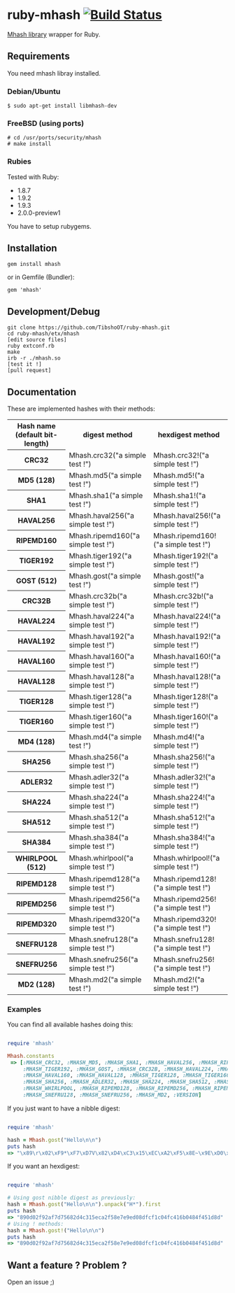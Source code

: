# ruby-mhash [![Build Status](https://travis-ci.org/TibshoOT/ruby-mhash.png?branch=master)](https://travis-ci.org/TibshoOT/ruby-mhash)

[Mhash library](http://mhash.sourceforge.net/) wrapper for Ruby.

## Requirements

You need mhash libray installed.

### Debian/Ubuntu

    $ sudo apt-get install libmhash-dev

### FreeBSD (using ports)

    # cd /usr/ports/security/mhash
    # make install

### Rubies

Tested with Ruby:

* 1.8.7
* 1.9.2
* 1.9.3
* 2.0.0-preview1

You have to setup rubygems.

## Installation

    gem install mhash

or in Gemfile (Bundler):

    gem 'mhash'

## Development/Debug

    git clone https://github.com/TibshoOT/ruby-mhash.git
    cd ruby-mhash/etx/mhash
    [edit source files]
    ruby extconf.rb
    make
    irb -r ./mhash.so
    [test it !]
    [pull request]


## Documentation

These are implemented hashes with their methods:

<table>
<tr>
  <th>Hash name (default bit-length)</th>
  <th>digest method</th>
  <th>hexdigest method</th>
</tr>
<tr>
  <th>CRC32</th>
  <td>Mhash.crc32("a simple test !")</td>
  <td>Mhash.crc32!("a simple test !")</td>
</tr>
<tr>
  <th>MD5 (128)</th>
  <td>Mhash.md5("a simple test !")</td>
  <td>Mhash.md5!("a simple test !")</td>
</tr>
<tr>
  <th>SHA1</th>
  <td>Mhash.sha1("a simple test !")</td>
  <td>Mhash.sha1!("a simple test !")</td>
</tr>
<tr>
  <th>HAVAL256</th>
  <td>Mhash.haval256("a simple test !")</td>
  <td>Mhash.haval256!("a simple test !")</td>
</tr>
<tr>
  <th>RIPEMD160</th>
  <td>Mhash.ripemd160("a simple test !")</td>
  <td>Mhash.ripemd160!("a simple test !")</td>
</tr>
<tr>
  <th>TIGER192</th>
  <td>Mhash.tiger192("a simple test !")</td>
  <td>Mhash.tiger192!("a simple test !")</td>
</tr>
<tr>
  <th>GOST (512)</th>
  <td>Mhash.gost("a simple test !")</td>
  <td>Mhash.gost!("a simple test !")</td>
</tr>
<tr>
  <th>CRC32B</th>
  <td>Mhash.crc32b("a simple test !")</td>
  <td>Mhash.crc32b!("a simple test !")</td>
</tr>
<tr>
  <th>HAVAL224</th>
  <td>Mhash.haval224("a simple test !")</td>
  <td>Mhash.haval224!("a simple test !")</td>
</tr>
<tr>
  <th>HAVAL192</th>
  <td>Mhash.haval192("a simple test !")</td>
  <td>Mhash.haval192!("a simple test !")</td>
</tr>
<tr>
  <th>HAVAL160</th>
  <td>Mhash.haval160("a simple test !")</td>
  <td>Mhash.haval160!("a simple test !")</td>
</tr>
<tr>
  <th>HAVAL128</th>
  <td>Mhash.haval128("a simple test !")</td>
  <td>Mhash.haval128!("a simple test !")</td>
</tr>
<tr>
  <th>TIGER128</th>
  <td>Mhash.tiger128("a simple test !")</td>
  <td>Mhash.tiger128!("a simple test !")</td>
</tr>
<tr>
  <th>TIGER160</th>
  <td>Mhash.tiger160("a simple test !")</td>
  <td>Mhash.tiger160!("a simple test !")</td>
</tr>
<tr>
  <th>MD4 (128)</th>
  <td>Mhash.md4("a simple test !")</td>
  <td>Mhash.md4!("a simple test !")</td>
</tr>
<tr>
  <th>SHA256</th>
  <td>Mhash.sha256("a simple test !")</td>
  <td>Mhash.sha256!("a simple test !")</td>
</tr>
<tr>
  <th>ADLER32</th>
  <td>Mhash.adler32("a simple test !")</td>
  <td>Mhash.adler32!("a simple test !")</td>
</tr>
<tr>
  <th>SHA224</th>
  <td>Mhash.sha224("a simple test !")</td>
  <td>Mhash.sha224!("a simple test !")</td>
</tr>
<tr>
  <th>SHA512</th>
  <td>Mhash.sha512("a simple test !")</td>
  <td>Mhash.sha512!("a simple test !")</td>
</tr>
<tr>
  <th>SHA384</th>
  <td>Mhash.sha384("a simple test !")</td>
  <td>Mhash.sha384!("a simple test !")</td>
</tr>
<tr>
  <th>WHIRLPOOL (512)</th>
  <td>Mhash.whirlpool("a simple test !")</td>
  <td>Mhash.whirlpool!("a simple test !")</td>
</tr>
<tr>
  <th>RIPEMD128</th>
  <td>Mhash.ripemd128("a simple test !")</td>
  <td>Mhash.ripemd128!("a simple test !")</td>
</tr>
<tr>
  <th>RIPEMD256</th>
  <td>Mhash.ripemd256("a simple test !")</td>
  <td>Mhash.ripemd256!("a simple test !")</td>
</tr>
<tr>
  <th>RIPEMD320</th>
  <td>Mhash.ripemd320("a simple test !")</td>
  <td>Mhash.ripemd320!("a simple test !")</td>
</tr>
<tr>
  <th>SNEFRU128</th>
  <td>Mhash.snefru128("a simple test !")</td>
  <td>Mhash.snefru128!("a simple test !")</td>
</tr>
<tr>
  <th>SNEFRU256</th>
  <td>Mhash.snefru256("a simple test !")</td>
  <td>Mhash.snefru256!("a simple test !")</td>
</tr>
<tr>
  <th>MD2 (128)</th>
  <td>Mhash.md2("a simple test !")</td>
  <td>Mhash.md2!("a simple test !")</td>
</tr>
</table>

### Examples

You can find all available hashes doing this:

```ruby

require 'mhash'

Mhash.constants
 => [:MHASH_CRC32, :MHASH_MD5, :MHASH_SHA1, :MHASH_HAVAL256, :MHASH_RIPEMD160,
     :MHASH_TIGER192, :MHASH_GOST, :MHASH_CRC32B, :MHASH_HAVAL224, :MHASH_HAVAL192,
     :MHASH_HAVAL160, :MHASH_HAVAL128, :MHASH_TIGER128, :MHASH_TIGER160, :MHASH_MD4,
     :MHASH_SHA256, :MHASH_ADLER32, :MHASH_SHA224, :MHASH_SHA512, :MHASH_SHA384,
     :MHASH_WHIRLPOOL, :MHASH_RIPEMD128, :MHASH_RIPEMD256, :MHASH_RIPEMD320,
     :MHASH_SNEFRU128, :MHASH_SNEFRU256, :MHASH_MD2, :VERSION]
```

If you just want to have a nibble digest:

```ruby

require 'mhash'

hash = Mhash.gost("Hello\n\n")
puts hash
=> "\x89\r\x02\xF9*\xF7\xD7V\x82\xD4\xC3\x15\xEC\xA2\xF5\x8E~\x9E\xD0\x8D\xFC\xF1\xC0O\xC4\x16\xB0HOE\x1D\x8D"
```

If you want an hexdigest:

```ruby

require 'mhash'

# Using gost nibble digest as previously:
hash = Mhash.gost("Hello\n\n").unpack("H*").first
puts hash
=> "890d02f92af7d75682d4c315eca2f58e7e9ed08dfcf1c04fc416b0484f451d8d"
# Using ! methods:
hash = Mhash.gost!("Hello\n\n")
puts hash
=> "890d02f92af7d75682d4c315eca2f58e7e9ed08dfcf1c04fc416b0484f451d8d"
```

## Want a feature ? Problem ?

Open an issue ;)
